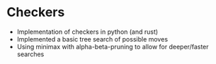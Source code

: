 # Checkers
- Implementation of checkers in python (and rust)
- Implemented a basic tree search of possible moves
- Using minimax with alpha-beta-pruning to allow for deeper/faster searches
